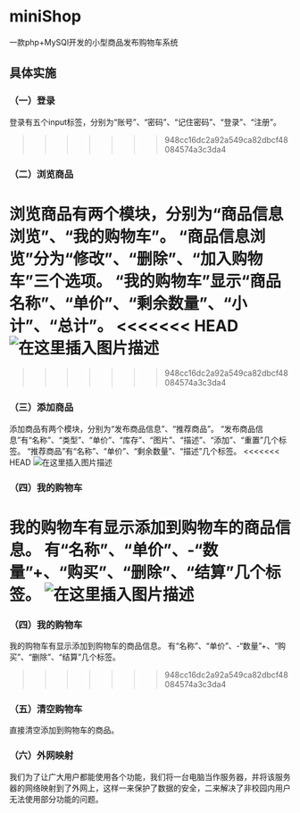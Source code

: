 # miniShop
一款php+MySQl开发的小型商品发布购物车系统
## 具体实施
### （一）登录
登录有五个input标签，分别为“账号”、“密码”、“记住密码”、“登录”、“注册”。

>>>>>>> 948cc16dc2a92a549ca82dbcf48084574a3c3da4
### （二）浏览商品
浏览商品有两个模块，分别为“商品信息浏览”、“我的购物车”。
“商品信息浏览”分为“修改”、“删除”、“加入购物车”三个选项。
“我的购物车”显示“商品名称”、“单价”、“剩余数量”、“小计”、“总计”。
<<<<<<< HEAD
![在这里插入图片描述](https://img-blog.csdnimg.cn/20190828143644576.png?x-oss-process=image/watermark,type_ZmFuZ3poZW5naGVpdGk,shadow_10,text_aHR0cHM6Ly9ibG9nLmNzZG4ubmV0L2ZtazEwMjM=,size_16,color_FFFFFF,t_70)
=======

>>>>>>> 948cc16dc2a92a549ca82dbcf48084574a3c3da4
### （三）添加商品
添加商品有两个模块，分别为“发布商品信息”、“推荐商品”。
“发布商品信息”有“名称”、“类型”、“单价”、“库存”、“图片”、“描述”、“添加”、“重置”几个标签。
“推荐商品”有“名称”、“单价”、“剩余数量”、“描述”几个标签。
<<<<<<< HEAD
![在这里插入图片描述](https://img-blog.csdnimg.cn/20190828143652577.png?x-oss-process=image/watermark,type_ZmFuZ3poZW5naGVpdGk,shadow_10,text_aHR0cHM6Ly9ibG9nLmNzZG4ubmV0L2ZtazEwMjM=,size_16,color_FFFFFF,t_70)
### （四）我的购物车
我的购物车有显示添加到购物车的商品信息。
有“名称”、“单价”、-“数量”+、“购买”、“删除”、“结算”几个标签。
![在这里插入图片描述](https://img-blog.csdnimg.cn/20190828143700145.png?x-oss-process=image/watermark,type_ZmFuZ3poZW5naGVpdGk,shadow_10,text_aHR0cHM6Ly9ibG9nLmNzZG4ubmV0L2ZtazEwMjM=,size_16,color_FFFFFF,t_70)
=======

### （四）我的购物车
我的购物车有显示添加到购物车的商品信息。
有“名称”、“单价”、-“数量”+、“购买”、“删除”、“结算”几个标签。

>>>>>>> 948cc16dc2a92a549ca82dbcf48084574a3c3da4
### （五）清空购物车
直接清空添加到购物车的商品。

### （六）外网映射
我们为了让广大用户都能使用各个功能，我们将一台电脑当作服务器，并将该服务器的网络映射到了外网上，这样一来保护了数据的安全，二来解决了非校园内用户无法使用部分功能的问题。
